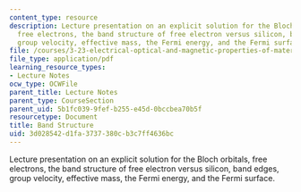 ```yaml
---
content_type: resource
description: Lecture presentation on an explicit solution for the Bloch orbitals,
  free electrons, the band structure of free electron versus silicon, band edges,
  group velocity, effective mass, the Fermi energy, and the Fermi surface.
file: /courses/3-23-electrical-optical-and-magnetic-properties-of-materials-fall-2007/3d028542d1fa3737380cb3c7ff4636bc_clean9.pdf
file_type: application/pdf
learning_resource_types:
- Lecture Notes
ocw_type: OCWFile
parent_title: Lecture Notes
parent_type: CourseSection
parent_uid: 5b1fc039-9fef-b255-e45d-0bccbea70b5f
resourcetype: Document
title: Band Structure
uid: 3d028542-d1fa-3737-380c-b3c7ff4636bc
---
```

Lecture presentation on an explicit solution for the Bloch orbitals, free electrons, the band structure of free electron versus silicon, band edges, group velocity, effective mass, the Fermi energy, and the Fermi surface.